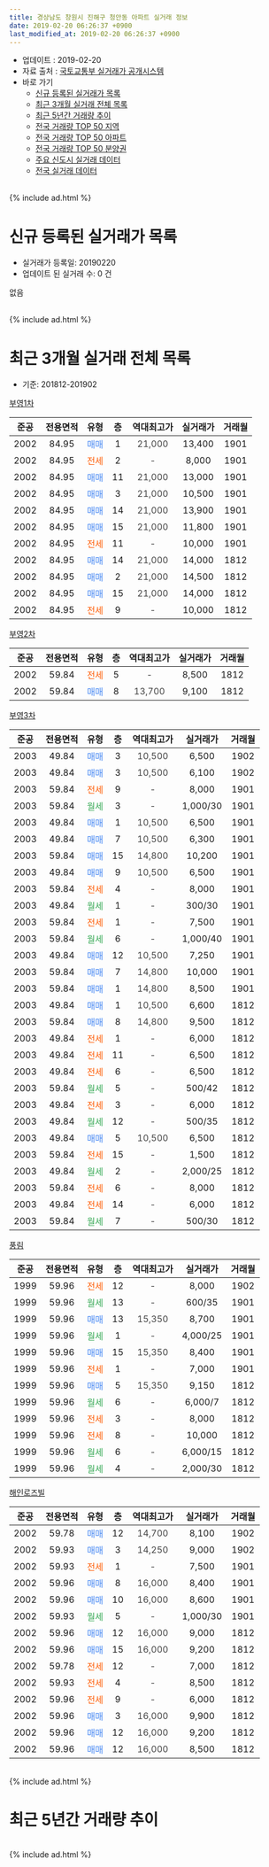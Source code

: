 ```yaml
---
title: 경상남도 창원시 진해구 청안동 아파트 실거래 정보
date: 2019-02-20 06:26:37 +0900
last_modified_at: 2019-02-20 06:26:37 +0900
---
```


* 업데이트 : 2019-02-20
* 자료 출처 : [국토교통부 실거래가 공개시스템](http://rt.molit.go.kr)
* 바로 가기
    * [신규 등록된 실거래가 목록](#신규-등록된-실거래가-목록)
    * [최근 3개월 실거래 전체 목록](#최근-3개월-실거래-전체-목록)
    * [최근 5년간 거래량 추이](#최근-5년간-거래량-추이)
    * [전국 거래량 TOP 50 지역](https://inasie.github.io/apt-trade-info/최근-3개월-전국에서-가장-거래가-많이-발생한-지역)
    * [전국 거래량 TOP 50 아파트](https://inasie.github.io/apt-trade-info/최근-3개월-전국에서-가장-거래가-많이-발생한-아파트)
    * [전국 거래량 TOP 50 분양권](https://inasie.github.io/apt-trade-info/최근-3개월-전국에서-가장-거래가-많이-발생한-분양권)
    * [주요 신도시 실거래 데이터](https://inasie.github.io/apt-trade-info/주요-신도시)
    * [전국 실거래 데이터](https://inasie.github.io/apt-trade-info/전국)
<br>
{% include ad.html %}
<br>

# 신규 등록된 실거래가 목록
* 실거래가 등록일: 20190220
* 업데이트 된 실거래 수: 0 건

없음

<br>
{% include ad.html %}
<br>

# 최근 3개월 실거래 전체 목록
* 기준: 201812-201902


[부영1차](https://search.naver.com/search.naver?query=%EA%B2%BD%EC%83%81%EB%82%A8%EB%8F%84+%EC%B0%BD%EC%9B%90%EC%8B%9C+%EC%A7%84%ED%95%B4%EA%B5%AC+%EC%B2%AD%EC%95%88%EB%8F%99+%EB%B6%80%EC%98%811%EC%B0%A8)

|준공|전용면적|유형|층|역대최고가|실거래가|거래월|
|:---:|:---:|:---:|:---:|:---:|:---:|:---:|
|2002|84.95|<span style="color:#4285f3">매매</span>|1|<span style="color:#444444">21,000</span>|13,400|1901|
|2002|84.95|<span style="color:#ff5a00">전세</span>|2|<span style="color:#444444">-</span>|8,000|1901|
|2002|84.95|<span style="color:#4285f3">매매</span>|11|<span style="color:#444444">21,000</span>|13,000|1901|
|2002|84.95|<span style="color:#4285f3">매매</span>|3|<span style="color:#444444">21,000</span>|10,500|1901|
|2002|84.95|<span style="color:#4285f3">매매</span>|14|<span style="color:#444444">21,000</span>|13,900|1901|
|2002|84.95|<span style="color:#4285f3">매매</span>|15|<span style="color:#444444">21,000</span>|11,800|1901|
|2002|84.95|<span style="color:#ff5a00">전세</span>|11|<span style="color:#444444">-</span>|10,000|1901|
|2002|84.95|<span style="color:#4285f3">매매</span>|14|<span style="color:#444444">21,000</span>|14,000|1812|
|2002|84.95|<span style="color:#4285f3">매매</span>|2|<span style="color:#444444">21,000</span>|14,500|1812|
|2002|84.95|<span style="color:#4285f3">매매</span>|15|<span style="color:#444444">21,000</span>|14,000|1812|
|2002|84.95|<span style="color:#ff5a00">전세</span>|9|<span style="color:#444444">-</span>|10,000|1812|

[부영2차](https://search.naver.com/search.naver?query=%EA%B2%BD%EC%83%81%EB%82%A8%EB%8F%84+%EC%B0%BD%EC%9B%90%EC%8B%9C+%EC%A7%84%ED%95%B4%EA%B5%AC+%EC%B2%AD%EC%95%88%EB%8F%99+%EB%B6%80%EC%98%812%EC%B0%A8)

|준공|전용면적|유형|층|역대최고가|실거래가|거래월|
|:---:|:---:|:---:|:---:|:---:|:---:|:---:|
|2002|59.84|<span style="color:#ff5a00">전세</span>|5|<span style="color:#444444">-</span>|8,500|1812|
|2002|59.84|<span style="color:#4285f3">매매</span>|8|<span style="color:#444444">13,700</span>|9,100|1812|

[부영3차](https://search.naver.com/search.naver?query=%EA%B2%BD%EC%83%81%EB%82%A8%EB%8F%84+%EC%B0%BD%EC%9B%90%EC%8B%9C+%EC%A7%84%ED%95%B4%EA%B5%AC+%EC%B2%AD%EC%95%88%EB%8F%99+%EB%B6%80%EC%98%813%EC%B0%A8)

|준공|전용면적|유형|층|역대최고가|실거래가|거래월|
|:---:|:---:|:---:|:---:|:---:|:---:|:---:|
|2003|49.84|<span style="color:#4285f3">매매</span>|3|<span style="color:#444444">10,500</span>|6,500|1902|
|2003|49.84|<span style="color:#4285f3">매매</span>|3|<span style="color:#444444">10,500</span>|6,100|1902|
|2003|59.84|<span style="color:#ff5a00">전세</span>|9|<span style="color:#444444">-</span>|8,000|1901|
|2003|59.84|<span style="color:#34a853">월세</span>|3|<span style="color:#444444">-</span>|1,000/30|1901|
|2003|49.84|<span style="color:#4285f3">매매</span>|1|<span style="color:#444444">10,500</span>|6,500|1901|
|2003|49.84|<span style="color:#4285f3">매매</span>|7|<span style="color:#444444">10,500</span>|6,300|1901|
|2003|59.84|<span style="color:#4285f3">매매</span>|15|<span style="color:#444444">14,800</span>|10,200|1901|
|2003|49.84|<span style="color:#4285f3">매매</span>|9|<span style="color:#444444">10,500</span>|6,500|1901|
|2003|59.84|<span style="color:#ff5a00">전세</span>|4|<span style="color:#444444">-</span>|8,000|1901|
|2003|49.84|<span style="color:#34a853">월세</span>|1|<span style="color:#444444">-</span>|300/30|1901|
|2003|59.84|<span style="color:#ff5a00">전세</span>|1|<span style="color:#444444">-</span>|7,500|1901|
|2003|59.84|<span style="color:#34a853">월세</span>|6|<span style="color:#444444">-</span>|1,000/40|1901|
|2003|49.84|<span style="color:#4285f3">매매</span>|12|<span style="color:#444444">10,500</span>|7,250|1901|
|2003|59.84|<span style="color:#4285f3">매매</span>|7|<span style="color:#444444">14,800</span>|10,000|1901|
|2003|59.84|<span style="color:#4285f3">매매</span>|1|<span style="color:#444444">14,800</span>|8,500|1901|
|2003|49.84|<span style="color:#4285f3">매매</span>|1|<span style="color:#444444">10,500</span>|6,600|1812|
|2003|59.84|<span style="color:#4285f3">매매</span>|8|<span style="color:#444444">14,800</span>|9,500|1812|
|2003|49.84|<span style="color:#ff5a00">전세</span>|1|<span style="color:#444444">-</span>|6,000|1812|
|2003|49.84|<span style="color:#ff5a00">전세</span>|11|<span style="color:#444444">-</span>|6,500|1812|
|2003|49.84|<span style="color:#ff5a00">전세</span>|6|<span style="color:#444444">-</span>|6,500|1812|
|2003|59.84|<span style="color:#34a853">월세</span>|5|<span style="color:#444444">-</span>|500/42|1812|
|2003|49.84|<span style="color:#ff5a00">전세</span>|3|<span style="color:#444444">-</span>|6,000|1812|
|2003|49.84|<span style="color:#34a853">월세</span>|12|<span style="color:#444444">-</span>|500/35|1812|
|2003|49.84|<span style="color:#4285f3">매매</span>|5|<span style="color:#444444">10,500</span>|6,500|1812|
|2003|59.84|<span style="color:#ff5a00">전세</span>|15|<span style="color:#444444">-</span>|1,500|1812|
|2003|49.84|<span style="color:#34a853">월세</span>|2|<span style="color:#444444">-</span>|2,000/25|1812|
|2003|59.84|<span style="color:#ff5a00">전세</span>|6|<span style="color:#444444">-</span>|8,000|1812|
|2003|49.84|<span style="color:#ff5a00">전세</span>|14|<span style="color:#444444">-</span>|6,000|1812|
|2003|59.84|<span style="color:#34a853">월세</span>|7|<span style="color:#444444">-</span>|500/30|1812|


<script async src="//pagead2.googlesyndication.com/pagead/js/adsbygoogle.js"></script>
<!-- 기본 -->
<ins class="adsbygoogle"
     style="display:block"
     data-ad-client="ca-pub-2446590836940007"
     data-ad-slot="1659523306"
     data-ad-format="auto"
     data-full-width-responsive="true"></ins>
<script>
(adsbygoogle = window.adsbygoogle || []).push({});
</script>


[풍림](https://search.naver.com/search.naver?query=%EA%B2%BD%EC%83%81%EB%82%A8%EB%8F%84+%EC%B0%BD%EC%9B%90%EC%8B%9C+%EC%A7%84%ED%95%B4%EA%B5%AC+%EC%B2%AD%EC%95%88%EB%8F%99+%ED%92%8D%EB%A6%BC)

|준공|전용면적|유형|층|역대최고가|실거래가|거래월|
|:---:|:---:|:---:|:---:|:---:|:---:|:---:|
|1999|59.96|<span style="color:#ff5a00">전세</span>|12|<span style="color:#444444">-</span>|8,000|1902|
|1999|59.96|<span style="color:#34a853">월세</span>|13|<span style="color:#444444">-</span>|600/35|1901|
|1999|59.96|<span style="color:#4285f3">매매</span>|13|<span style="color:#444444">15,350</span>|8,700|1901|
|1999|59.96|<span style="color:#34a853">월세</span>|1|<span style="color:#444444">-</span>|4,000/25|1901|
|1999|59.96|<span style="color:#4285f3">매매</span>|15|<span style="color:#444444">15,350</span>|8,400|1901|
|1999|59.96|<span style="color:#ff5a00">전세</span>|1|<span style="color:#444444">-</span>|7,000|1901|
|1999|59.96|<span style="color:#4285f3">매매</span>|5|<span style="color:#444444">15,350</span>|9,150|1812|
|1999|59.96|<span style="color:#34a853">월세</span>|6|<span style="color:#444444">-</span>|6,000/7|1812|
|1999|59.96|<span style="color:#ff5a00">전세</span>|3|<span style="color:#444444">-</span>|8,000|1812|
|1999|59.96|<span style="color:#ff5a00">전세</span>|8|<span style="color:#444444">-</span>|10,000|1812|
|1999|59.96|<span style="color:#34a853">월세</span>|6|<span style="color:#444444">-</span>|6,000/15|1812|
|1999|59.96|<span style="color:#34a853">월세</span>|4|<span style="color:#444444">-</span>|2,000/30|1812|

[해인로즈빌](https://search.naver.com/search.naver?query=%EA%B2%BD%EC%83%81%EB%82%A8%EB%8F%84+%EC%B0%BD%EC%9B%90%EC%8B%9C+%EC%A7%84%ED%95%B4%EA%B5%AC+%EC%B2%AD%EC%95%88%EB%8F%99+%ED%95%B4%EC%9D%B8%EB%A1%9C%EC%A6%88%EB%B9%8C)

|준공|전용면적|유형|층|역대최고가|실거래가|거래월|
|:---:|:---:|:---:|:---:|:---:|:---:|:---:|
|2002|59.78|<span style="color:#4285f3">매매</span>|12|<span style="color:#444444">14,700</span>|8,100|1902|
|2002|59.93|<span style="color:#4285f3">매매</span>|3|<span style="color:#444444">14,250</span>|9,000|1902|
|2002|59.93|<span style="color:#ff5a00">전세</span>|1|<span style="color:#444444">-</span>|7,500|1901|
|2002|59.96|<span style="color:#4285f3">매매</span>|8|<span style="color:#444444">16,000</span>|8,400|1901|
|2002|59.96|<span style="color:#4285f3">매매</span>|10|<span style="color:#444444">16,000</span>|8,600|1901|
|2002|59.93|<span style="color:#34a853">월세</span>|5|<span style="color:#444444">-</span>|1,000/30|1901|
|2002|59.96|<span style="color:#4285f3">매매</span>|12|<span style="color:#444444">16,000</span>|9,000|1812|
|2002|59.96|<span style="color:#4285f3">매매</span>|15|<span style="color:#444444">16,000</span>|9,200|1812|
|2002|59.78|<span style="color:#ff5a00">전세</span>|12|<span style="color:#444444">-</span>|7,000|1812|
|2002|59.93|<span style="color:#ff5a00">전세</span>|4|<span style="color:#444444">-</span>|8,500|1812|
|2002|59.96|<span style="color:#ff5a00">전세</span>|9|<span style="color:#444444">-</span>|6,000|1812|
|2002|59.96|<span style="color:#4285f3">매매</span>|3|<span style="color:#444444">16,000</span>|9,900|1812|
|2002|59.96|<span style="color:#4285f3">매매</span>|12|<span style="color:#444444">16,000</span>|9,200|1812|
|2002|59.96|<span style="color:#4285f3">매매</span>|12|<span style="color:#444444">16,000</span>|8,500|1812|


<br>
{% include ad.html %}
<br>

# 최근 5년간 거래량 추이


<div style="width:100%;">
    <canvas id="deal_progress" height="200"></canvas>
</div>

<script>
new Chart(document.getElementById("deal_progress"), {
    type: 'line',
    data: {
        labels: ['201402','201403','201404','201405','201406','201407','201408','201409','201410','201411','201412','201501','201502','201503','201504','201505','201506','201507','201508','201509','201510','201511','201512','201601','201602','201603','201604','201605','201606','201607','201608','201609','201610','201611','201612','201701','201702','201703','201704','201705','201706','201707','201708','201709','201710','201711','201712','201801','201802','201803','201804','201805','201806','201807','201808','201809','201810','201811','201812','201901','201902'],
        datasets: [{
            label: '매매',
            pointRadius: 1,
            data: [32, 47, 22, 20, 21, 30, 32, 76, 87, 79, 52, 50, 39, 52, 44, 45, 40, 30, 34, 36, 47, 39, 25, 30, 26, 50, 34, 26, 50, 35, 35, 28, 75, 53, 35, 22, 44, 41, 23, 32, 25, 35, 34, 32, 30, 27, 14, 19, 16, 35, 24, 22, 15, 23, 20, 18, 16, 11, 13, 16, 4],
            borderColor: "rgba(255, 201, 14, 1)",
            backgroundColor: "rgba(255, 201, 14, 0.5)",
            fill: false,
            lineTension: 0
        },{
            label: '전월세',
            pointRadius: 1,
            data: [81, 68, 50, 35, 44, 25, 21, 29, 40, 34, 20, 37, 26, 22, 18, 7, 17, 24, 17, 21, 18, 27, 15, 20, 13, 31, 31, 19, 12, 15, 15, 22, 25, 27, 27, 18, 25, 17, 15, 11, 13, 11, 15, 13, 11, 23, 17, 12, 23, 26, 21, 25, 16, 12, 14, 14, 18, 25, 21, 13, 1],
            borderColor: "rgba(0, 141, 185, 1)",
            backgroundColor: "rgba(0, 141, 185, 0.5)",
            fill: false,
            lineTension: 0
        }
        ]
    },
    options: {
        responsive: true,
        title: {
            display: false
        },
        tooltips: {
            mode: 'index',
            intersect: false
        },
        hover: {
            mode: 'nearest',
            intersect: true
        },
        scales: {
            xAxes: [{
                display: true,
                scaleLabel: {
                    display: true,
                    labelString: '년/월'
                }
            }],
            yAxes: [{
                display: true,
                ticks: {
                    suggestedMin: 0,
                },
                scaleLabel: {
                    display: true,
                    labelString: '실거래 수'
                }
            }]
        }
    }
});

</script>


<br>
{% include ad.html %}
<br>

